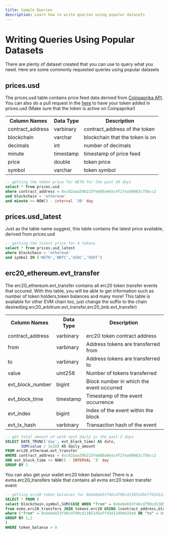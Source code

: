 ```yaml
---
title: Sample Queries
description: Learn how to write queries using popular datasets
---
```


# Writing Queries Using Popular Datasets

There are plenty of dataset created that you can use to query what you need. Here are some commonly requested queries using popular datasets

## prices.usd 

The prices.usd table contains price feed data derived from [Coinpaprika API](https://coinpaprika.com/). 
You can also do a pull request in the [here](https://github.com/duneanalytics/spellbook/tree/main/models/prices) to have your token added in prices.usd (Make sure that the token is active on Coinpaprika!)

<div style="text-align: center;">
<table>
  <tr>
    <th>Column Names</th>
    <th>Data Type</th>
    <th>Description</th>
  </tr>
  <tr>
    <td>contract_address</td>
    <td>varbinary</td>
    <td>contract_address of the token</td>
  </tr>
  <tr>
    <td>blockchain</td>
    <td>varchar</td>
    <td>blockchain that the token is on</td>
  </tr>
  <tr>
    <td>decimals</td>
    <td>int</td>
    <td>number of decimals</td>
  </tr>
  <tr>
    <td>minute</td>
    <td>timestamp</td>
    <td>timestamp of price feed</td>
  </tr>
    <tr>
    <td>price</td>
    <td>double</td>
    <td>token price</td>
  </tr>
    </tr>
    <tr>
    <td>symbol</td>
    <td>varchar</td>
    <td>token symbol</td>
  </tr>
</table>
</div>

```sql
-- getting the token price for WETH for the past 30 days
select * from prices.usd
where contract_address = 0xc02aaa39b223fe8d0a0e5c4f27ead9083c756cc2
and blockchain = 'ethereum'
and minute >= NOW() - interval '30' day
```

## prices.usd_latest

Just as the table name suggest, this table contains the latest price available, derived from prices.usd

```sql
-- getting the latest price for 4 tokens 
select * from prices.usd_latest
where blockchain = 'ethereum'
and symbol IN ('WETH','WBTC','USDC','USDT')
```

## erc20_ethereum.evt_transfer

The erc20_ethereum.evt_transfer contains all erc20 token transfer events that occured. With this table, you will be able to get information such as number of token holders,token balances and many more! This table is available for other EVM chain too, just change the suffix to the chain desired(eg.erc20_arbitrum.evt_transfer,erc20_bnb.evt_transfer)

<div style="text-align: center;">
<table>
    <tr>
      <th>Column Names</th>
      <th>Data Type</th>
      <th>Description</th>
    </tr>
    <tr>
      <td></td>
    </tr>
    <tr>
      <td>contract_address</td>
      <td>varbinary</td>
      <td>erc20 token contract address</td>
    </tr>
    <tr>
      <td>from</td>
      <td>varbinary</td>
      <td>Address tokens are transferred from</td>
    </tr>
    <tr>
      <td>to</td>
      <td>varbinary</td>
      <td>Address tokens are transferred to</td>
    </tr>
    <tr>
      <td>value</td>
      <td>uint256</td>
      <td>Number of tokens transferred</td>
    </tr>
    <tr>
      <td>evt_block_number</td>
      <td>bigint</td>
      <td>Block number in which the event occurred</td>
    </tr>
    <tr>
      <td>evt_block_time</td>
      <td>timestamp</td>
      <td>Timestamp of the event occurrence</td>
    </tr>
    <tr>
      <td>evt_index</td>
      <td>bigint</td>
      <td>Index of the event within the block</td>
    </tr>
    <tr>
      <td>evt_tx_hash</td>
      <td>varbinary</td>
      <td>Transaction hash of the event</td>
    </tr>
</table>
</div>

```sql
-- get total amount of weth sent daily in the past 3 days 
SELECT DATE_TRUNC('day', evt_block_time) AS date,
       SUM(value / 1e18) AS daily_amount
FROM erc20_ethereum.evt_transfer
WHERE contract_address = 0xc02aaa39b223fe8d0a0e5c4f27ead9083c756cc2
AND evt_block_time >= NOW() - INTERVAL '3' day
GROUP BY 1
```

You can also get your wallet erc20 token balances! There is a evms.erc20_transfers table that contains all evms erc20 token transfer event

```sql
-- getting erc20 token balances for 0xbe0eb53f46cd790cd13851d5eff43d12404d33e8
SELECT * FROM (
select blockchain,symbol,SUM(CASE WHEN "from" = 0xbe0eb53f46cd790cd13851d5eff43d12404d33e8 THEN -(value/POW(10,decimals)) ELSE (value/POW(10,decimals)) END) AS token_balance 
from evms.erc20_transfers JOIN tokens.erc20 USING (contract_address,blockchain)
where ("from" = 0xbe0eb53f46cd790cd13851d5eff43d12404d33e8 OR "to" = 0xbe0eb53f46cd790cd13851d5eff43d12404d33e8)
GROUP BY 1,2
) 
WHERE token_balance > 0
```



